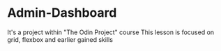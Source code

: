 # Admin-Dashboard
It's a project within "The Odin Project" course
This lesson is focused on grid, flexbox and earlier gained skills  
